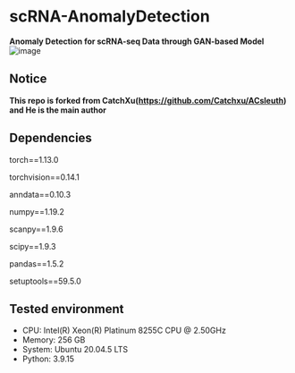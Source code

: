 # scRNA-AnomalyDetection
**Anomaly Detection for scRNA-seq Data through GAN-based Model**
![image](https://github.com/Kainan-Liu/scRNA-AnomalyDetection/assets/146005327/523a3b3c-d2c0-4982-8be3-160b9effc05e)


## Notice
**This repo is forked from CatchXu(https://github.com/Catchxu/ACsleuth) and He is the main author**

## Dependencies
torch==1.13.0

torchvision==0.14.1

anndata==0.10.3

numpy==1.19.2

scanpy==1.9.6

scipy==1.9.3

pandas==1.5.2

setuptools==59.5.0

## Tested environment
- CPU: Intel(R) Xeon(R) Platinum 8255C CPU @ 2.50GHz
- Memory: 256 GB
- System: Ubuntu 20.04.5 LTS
- Python: 3.9.15

